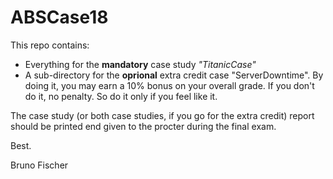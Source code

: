 # ABSCase18

This repo contains:

* Everything for the **mandatory** case study *"TitanicCase"*
* A sub-directory for the **oprional** extra credit case "ServerDowntime". By doing it, you may earn a 10% bonus on your overall grade. If you don't do it, no penalty. So do it only if you feel like it.

The case study (or both case studies, if you go for the extra credit) report should be printed end given to the procter during the final exam.

Best.

Bruno Fischer